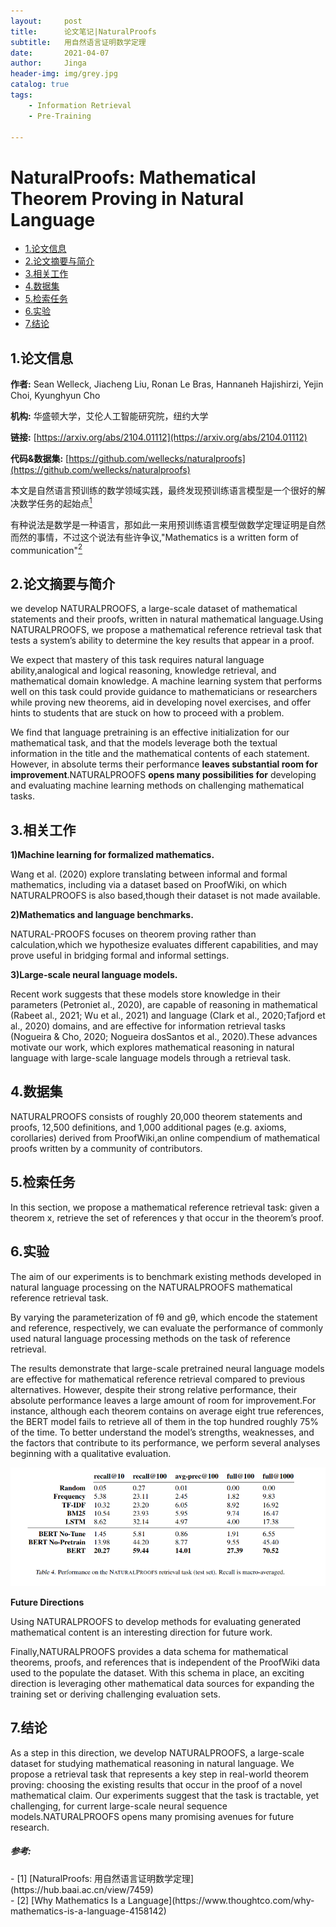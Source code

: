 ```yaml
---
layout:     post
title:      论文笔记|NaturalProofs
subtitle:   用自然语言证明数学定理
date:       2021-04-07
author:     Jinga
header-img: img/grey.jpg
catalog: true
tags:
    - Information Retrieval
    - Pre-Training

---
```


# NaturalProofs: Mathematical Theorem Proving in Natural Language

* [1.论文信息](#1)
* [2.论文摘要与简介](#2)
* [3.相关工作](#3)
* [4.数据集](#4)
* [5.检索任务](#5)
* [6.实验](#6)
* [7.结论](#7)

<h2 id="1">1.论文信息</h2>

**作者:** Sean Welleck, Jiacheng Liu, Ronan Le Bras, Hannaneh Hajishirzi, Yejin Choi, Kyunghyun Cho   

**机构:** 华盛顿大学，艾伦人工智能研究院，纽约大学		

**链接:** [https://arxiv.org/abs/2104.01112](https://arxiv.org/abs/2104.01112)  

**代码&数据集:** [https://github.com/wellecks/naturalproofs](https://github.com/wellecks/naturalproofs)  

本文是自然语言预训练的数学领域实践，最终发现预训练语言模型是一个很好的解决数学任务的起始点[<sup>1</sup>](#refer-anchor-1)  

有种说法是数学是一种语言，那如此一来用预训练语言模型做数学定理证明是自然而然的事情，不过这个说法有些许争议,"Mathematics is a written form of communication"[<sup>2</sup>](#refer-anchor-2)

<h2 id="2">2.论文摘要与简介</h2>  

we develop NATURALPROOFS, a large-scale dataset of mathematical statements and their proofs, written in natural mathematical language.Using NATURALPROOFS, we propose a mathematical reference retrieval task that tests a system’s ability to determine the key results that appear in a proof.		

We expect that mastery of this task requires natural language ability,analogical and logical reasoning, knowledge retrieval, and mathematical domain knowledge. A machine learning system that performs well on this task could provide guidance to mathematicians or researchers while proving new theorems, aid in developing novel exercises, and offer hints to students that are stuck on how to proceed with a problem.		

We find that language pretraining is an effective initialization for our mathematical task, and that the models leverage both the textual information in the title and the mathematical contents of each statement. However, in absolute terms their performance **leaves substantial room for improvement**.NATURALPROOFS **opens many possibilities for** developing and evaluating machine learning methods on challenging mathematical tasks.

<h2 id="3">3.相关工作</h2>

**1)Machine learning for formalized mathematics.**   

Wang et al. (2020) explore translating between informal and formal mathematics, including via a dataset based on ProofWiki, on which NATURALPROOFS is also based,though their dataset is not made available. 

**2)Mathematics and language benchmarks.**  

NATURAL-PROOFS focuses on theorem proving rather than calculation,which we hypothesize evaluates different capabilities, and may prove useful in bridging formal and informal settings.

**3)Large-scale neural language models.**  

Recent work suggests that these models store knowledge in their parameters (Petroniet al., 2020), are capable of reasoning in mathematical (Rabeet al., 2021; Wu et al., 2021) and language (Clark et al., 2020;Tafjord et al., 2020) domains, and are effective for information retrieval tasks (Nogueira & Cho, 2020; Nogueira dosSantos et al., 2020).These advances motivate our work, which explores mathematical reasoning in natural language with large-scale language models through a retrieval task.

<h2 id="4">4.数据集</h2>

NATURALPROOFS consists of roughly 20,000 theorem statements and proofs, 12,500 definitions, and 1,000 additional pages (e.g.  axioms, corollaries) derived from ProofWiki,an online compendium of mathematical proofs written by a community of contributors.		

<h2 id="5">5.检索任务</h2>		

In this section, we propose a mathematical reference retrieval task: given  a  theorem x,  retrieve  the  set  of  references y that occur in the theorem’s proof.

<h2 id="6">6.实验</h2>  

The aim of our experiments is to benchmark existing methods developed in natural language processing on the NATURALPROOFS mathematical reference retrieval task.		

By varying the parameterization of fθ and gθ, which encode the statement and reference, respectively, we can evaluate the performance of commonly used natural language processing methods on the task of reference retrieval.		

The results demonstrate that large-scale pretrained neural language models are effective for mathematical reference retrieval compared to previous alternatives.  However, despite their strong relative performance, their absolute performance leaves a large amount of room for improvement.For instance, although each theorem contains on average eight true references, the BERT model fails to retrieve all of them in the top hundred roughly 75% of the time.  To better understand the model’s strengths, weaknesses, and the factors that contribute to its performance, we perform several analyses beginning with a qualitative evaluation.	

![table4.png](/img/20210407table4.png)	

**Future Directions**		

Using NATURALPROOFS to develop methods for evaluating generated mathematical content is an interesting direction for future work.		

Finally,NATURALPROOFS provides  a  data  schema  for mathematical theorems, proofs, and references that is independent of the ProofWiki data used to the populate the dataset. With this schema in place, an exciting direction is leveraging other mathematical data sources for expanding the training set or deriving challenging evaluation sets.

<h2 id="7">7.结论</h2>  

As a step in this direction, we develop NATURALPROOFS, a large-scale dataset for studying mathematical reasoning in natural language. We propose a retrieval task that represents a key step in real-world theorem proving: choosing the existing results that occur in the proof of a novel mathematical claim.  Our experiments suggest that the task is tractable, yet challenging, for current large-scale neural sequence models.NATURALPROOFS opens many promising avenues for future research.		

##### 参考:
<div id="refer-anchor-1"></div>
- [1] [NaturalProofs: 用自然语言证明数学定理](https://hub.baai.ac.cn/view/7459)
<div id="refer-anchor-2"></div>
- [2] [Why Mathematics Is a Language](https://www.thoughtco.com/why-mathematics-is-a-language-4158142)
